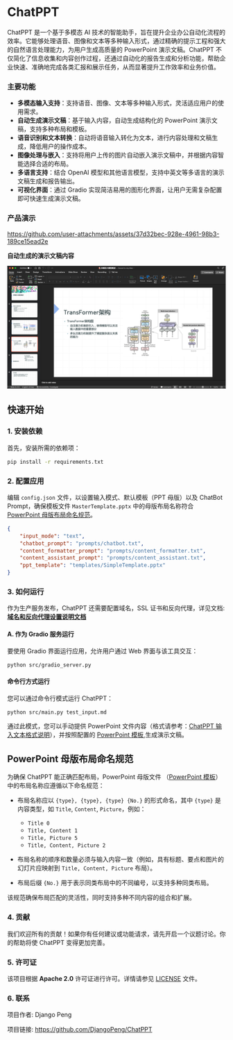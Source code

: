 # ChatPPT

ChatPPT 是一个基于多模态 AI 技术的智能助手，旨在提升企业办公自动化流程的效率。它能够处理语音、图像和文本等多种输入形式，通过精确的提示工程和强大的自然语言处理能力，为用户生成高质量的 PowerPoint 演示文稿。ChatPPT 不仅简化了信息收集和内容创作过程，还通过自动化的报告生成和分析功能，帮助企业快速、准确地完成各类汇报和展示任务，从而显著提升工作效率和业务价值。

### 主要功能

- **多模态输入支持**：支持语音、图像、文本等多种输入形式，灵活适应用户的使用需求。
- **自动生成演示文稿**：基于输入内容，自动生成结构化的 PowerPoint 演示文稿，支持多种布局和模板。
- **语音识别和文本转换**：自动将语音输入转化为文本，进行内容处理和文稿生成，降低用户的操作成本。
- **图像处理与嵌入**：支持将用户上传的图片自动嵌入演示文稿中，并根据内容智能选择合适的布局。
- **多语言支持**：结合 OpenAI 模型和其他语言模型，支持中英文等多语言的演示文稿生成和报告输出。
- **可视化界面**：通过 Gradio 实现简洁易用的图形化界面，让用户无需复杂配置即可快速生成演示文稿。

### 产品演示

https://github.com/user-attachments/assets/37d32bec-928e-4961-98b3-189ce15ead2e


**自动生成的演示文稿内容**

![chatppt_presentation_demo](images/chatppt_presentation_demo.png)

## 快速开始

### 1. 安装依赖

首先，安装所需的依赖项：

```sh
pip install -r requirements.txt
```

### 2. 配置应用

编辑 `config.json` 文件，以设置输入模式、默认模板（PPT 母版）以及 ChatBot Prompt，确保模板文件 `MasterTemplate.pptx` 中的母版布局名称符合[PowerPoint 母版布局命名规范](#powerpoint-母版布局命名规范)。


```json
{
    "input_mode": "text",
    "chatbot_prompt": "prompts/chatbot.txt",
    "content_formatter_prompt": "prompts/content_formatter.txt",
    "content_assistant_prompt": "prompts/content_assistant.txt",
    "ppt_template": "templates/SimpleTemplate.pptx"
}
```

### 3. 如何运行

作为生产服务发布，ChatPPT 还需要配置域名，SSL 证书和反向代理，详见文档:**[域名和反向代理设置说明文档](docs/proxy.md)**

#### A. 作为 Gradio 服务运行

要使用 Gradio 界面运行应用，允许用户通过 Web 界面与该工具交互：

```sh
python src/gradio_server.py
```

#### 命令行方式运行

您可以通过命令行模式运行 ChatPPT：

```sh
python src/main.py test_input.md
```

通过此模式，您可以手动提供 PowerPoint 文件内容（格式请参考：[ChatPPT 输入文本格式说明](docs/ppt_input_format.md)），并按照配置的 [PowerPoint 模板](templates/MasterTemplate.pptx),生成演示文稿。

## PowerPoint 母版布局命名规范

为确保 ChatPPT 能正确匹配布局，PowerPoint 母版文件 （[PowerPoint 模板](templates/MasterTemplate.pptx)） 中的布局名称应遵循以下命名规范：

- 布局名称应以 `{type}, {type}, {type} {No.}` 的形式命名，其中 `{type}` 是内容类型，如 `Title`, `Content`, `Picture`，例如：
  - `Title 0`
  - `Title, Content 1`
  - `Title, Picture 5`
  - `Title, Content, Picture 2`
  
- 布局名称的顺序和数量必须与输入内容一致（例如，具有标题、要点和图片的幻灯片应映射到 `Title, Content, Picture` 布局）。
- 布局后缀 `{No.}` 用于表示同类布局中的不同编号，以支持多种同类布局。
  
该规范确保布局匹配的灵活性，同时支持多种不同内容的组合和扩展。

### 4. 贡献

我们欢迎所有的贡献！如果你有任何建议或功能请求，请先开启一个议题讨论。你的帮助将使 ChatPPT 变得更加完善。

### 5. 许可证

该项目根据 **Apache 2.0** 许可证进行许可。详情请参见 [LICENSE](LICENSE) 文件。

### 6. 联系

项目作者: Django Peng

项目链接: https://github.com/DjangoPeng/ChatPPT
